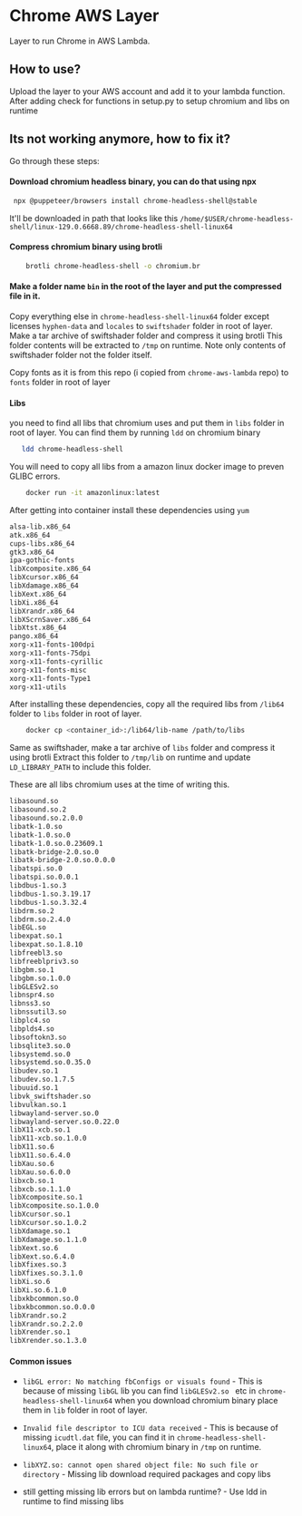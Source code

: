 # Chrome AWS Layer 
Layer to run Chrome in AWS Lambda.

## How to use?
Upload the layer to your AWS account and add it to your lambda function.
After adding check for functions in setup.py to setup chromium and libs on runtime

## Its not working anymore, how to fix it?
Go through these steps:

#### Download chromium headless binary, you can do that using npx
```bash 
 npx @puppeteer/browsers install chrome-headless-shell@stable    
```

It'll be downloaded in path that looks like this
`/home/$USER/chrome-headless-shell/linux-129.0.6668.89/chrome-headless-shell-linux64`

#### Compress chromium binary using brotli
```bash
    brotli chrome-headless-shell -o chromium.br
```

#### Make a folder name `bin` in the root of the layer and put the compressed file in it.
Copy everything else in `chrome-headless-shell-linux64` folder except licenses `hyphen-data` and `locales` to `swiftshader` folder in root of layer.
Make a tar archive of swiftshader folder and compress it using brotli
This folder contents will be extracted to `/tmp` on runtime. Note only contents of swiftshader folder not the folder itself.

Copy fonts as it is from this repo (i copied from `chrome-aws-lambda` repo) to `fonts` folder in root of layer

#### Libs
you need to find all libs that chromium uses and put them in `libs` folder in root of layer. You can find them by running `ldd` on chromium binary
```bash
   ldd chrome-headless-shell 
```

You will need to copy all libs from a amazon linux docker image to preven GLIBC errors. 

```bash
    docker run -it amazonlinux:latest 
```

After getting into container install these dependencies using `yum`

```bash
alsa-lib.x86_64
atk.x86_64
cups-libs.x86_64
gtk3.x86_64
ipa-gothic-fonts
libXcomposite.x86_64
libXcursor.x86_64
libXdamage.x86_64
libXext.x86_64
libXi.x86_64
libXrandr.x86_64
libXScrnSaver.x86_64
libXtst.x86_64
pango.x86_64
xorg-x11-fonts-100dpi
xorg-x11-fonts-75dpi
xorg-x11-fonts-cyrillic
xorg-x11-fonts-misc
xorg-x11-fonts-Type1
xorg-x11-utils
```

After installing these dependencies, copy all the required libs from `/lib64` folder to `libs` folder in root of layer.
```bash
    docker cp <container_id>:/lib64/lib-name /path/to/libs
```

Same as swiftshader, make a tar archive of `libs` folder and compress it using brotli
Extract this folder to `/tmp/lib` on runtime and update `LD_LIBRARY_PATH` to include this folder.

These are all libs chromium uses at the time of writing this.

```bash
libasound.so
libasound.so.2
libasound.so.2.0.0
libatk-1.0.so
libatk-1.0.so.0
libatk-1.0.so.0.23609.1
libatk-bridge-2.0.so.0
libatk-bridge-2.0.so.0.0.0
libatspi.so.0
libatspi.so.0.0.1
libdbus-1.so.3
libdbus-1.so.3.19.17
libdbus-1.so.3.32.4
libdrm.so.2
libdrm.so.2.4.0
libEGL.so
libexpat.so.1
libexpat.so.1.8.10
libfreebl3.so
libfreeblpriv3.so
libgbm.so.1
libgbm.so.1.0.0
libGLESv2.so
libnspr4.so
libnss3.so
libnssutil3.so
libplc4.so
libplds4.so
libsoftokn3.so
libsqlite3.so.0
libsystemd.so.0
libsystemd.so.0.35.0
libudev.so.1
libudev.so.1.7.5
libuuid.so.1
libvk_swiftshader.so
libvulkan.so.1
libwayland-server.so.0
libwayland-server.so.0.22.0
libX11-xcb.so.1
libX11-xcb.so.1.0.0
libX11.so.6
libX11.so.6.4.0
libXau.so.6
libXau.so.6.0.0
libxcb.so.1
libxcb.so.1.1.0
libXcomposite.so.1
libXcomposite.so.1.0.0
libXcursor.so.1
libXcursor.so.1.0.2
libXdamage.so.1
libXdamage.so.1.1.0
libXext.so.6
libXext.so.6.4.0
libXfixes.so.3
libXfixes.so.3.1.0
libXi.so.6
libXi.so.6.1.0
libxkbcommon.so.0
libxkbcommon.so.0.0.0
libXrandr.so.2
libXrandr.so.2.2.0
libXrender.so.1
libXrender.so.1.3.0
```

#### Common issues

- `libGL error: No matching fbConfigs or visuals found` - This is because of missing `libGL` lib you can find `libGLESv2.so ` etc in `chrome-headless-shell-linux64` when you download chromium binary place them in `lib` folder in root of layer.
- `Invalid file descriptor to ICU data received` - This is because of missing `icudtl.dat` file, you can find it in `chrome-headless-shell-linux64`, place it along with chromium binary in `/tmp` on runtime.
- `libXYZ.so: cannot open shared object file: No such file or directory` - Missing lib download required packages and copy libs

- still getting missing lib errors but on lambda runtime? - Use ldd in runtime to find missing libs